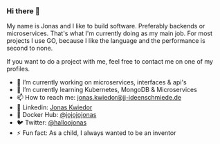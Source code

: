 ### Hi there 👋
My name is Jonas and I like to build software. Preferably backends or microservices. That's what I'm currently doing as my main job. For most projects I use GO, because I like the language and the performance is second to none.

If you want to do a project with me, feel free to contact me on one of my profiles.

- 🔭  I’m currently working on microservices, interfaces & api's
- 🌱  I’m currently learning Kubernetes, MongoDB & Microservices
- 📫  How to reach me: jonas.kwiedor@jj-ideenschmiede.de
- 🦟  Linkedin: [Jonas Kwiedor](https://www.linkedin.com/in/jonas-kwiedor/)
- 🐳  Docker Hub: [@jojojojonas](https://hub.docker.com/u/jojojojonas)
- 🐦  Twitter: [@halloojonas](https://twitter.com/halloojonas)
- ⚡   Fun fact: As a child, I always wanted to be an inventor
